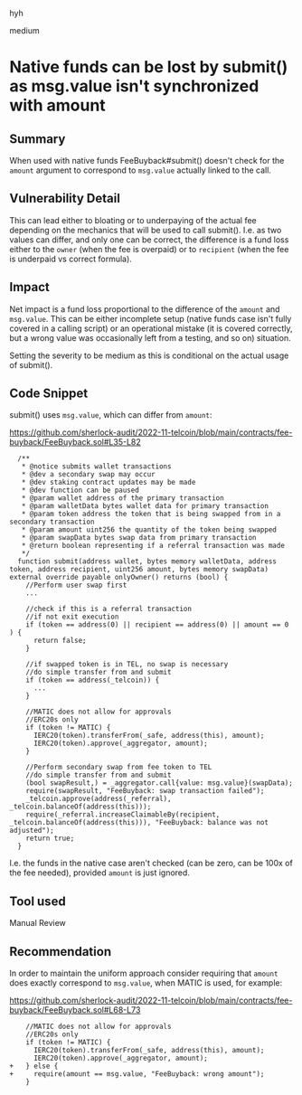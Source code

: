 hyh

medium

# Native funds can be lost by submit() as msg.value isn't synchronized with amount

## Summary

When used with native funds FeeBuyback#submit() doesn't check for the `amount` argument to correspond to `msg.value` actually linked to the call. 

## Vulnerability Detail

This can lead either to bloating or to underpaying of the actual fee depending on the mechanics that will be used to call submit(). I.e. as two values can differ, and only one can be correct, the difference is a fund loss either to the `owner` (when the fee is overpaid) or to `recipient` (when the fee is underpaid vs correct formula).

## Impact

Net impact is a fund loss proportional to the difference of the `amount` and `msg.value`. This can be either incomplete setup (native funds case isn't fully covered in a calling script) or an operational mistake (it is covered correctly, but a wrong value was occasionally left from a testing, and so on) situation.

Setting the severity to be medium as this is conditional on the actual usage of submit().

## Code Snippet

submit() uses `msg.value`, which can differ from `amount`:

https://github.com/sherlock-audit/2022-11-telcoin/blob/main/contracts/fee-buyback/FeeBuyback.sol#L35-L82

```solidity
  /**
   * @notice submits wallet transactions
   * @dev a secondary swap may occur
   * @dev staking contract updates may be made
   * @dev function can be paused
   * @param wallet address of the primary transaction
   * @param walletData bytes wallet data for primary transaction
   * @param token address the token that is being swapped from in a secondary transaction
   * @param amount uint256 the quantity of the token being swapped
   * @param swapData bytes swap data from primary transaction
   * @return boolean representing if a referral transaction was made
   */
  function submit(address wallet, bytes memory walletData, address token, address recipient, uint256 amount, bytes memory swapData) external override payable onlyOwner() returns (bool) {
    //Perform user swap first
    ...

    //check if this is a referral transaction
    //if not exit execution
    if (token == address(0) || recipient == address(0) || amount == 0 ) {
      return false;
    }

    //if swapped token is in TEL, no swap is necessary
    //do simple transfer from and submit
    if (token == address(_telcoin)) {
      ...
    }

    //MATIC does not allow for approvals
    //ERC20s only
    if (token != MATIC) {
      IERC20(token).transferFrom(_safe, address(this), amount);
      IERC20(token).approve(_aggregator, amount);
    }

    //Perform secondary swap from fee token to TEL
    //do simple transfer from and submit
    (bool swapResult,) = _aggregator.call{value: msg.value}(swapData);
    require(swapResult, "FeeBuyback: swap transaction failed");
    _telcoin.approve(address(_referral), _telcoin.balanceOf(address(this)));
    require(_referral.increaseClaimableBy(recipient, _telcoin.balanceOf(address(this))), "FeeBuyback: balance was not adjusted");
    return true;
  }
```

I.e. the funds in the native case aren't checked (can be zero, can be 100x of the fee needed), provided `amount` is just ignored.

## Tool used

Manual Review

## Recommendation

In order to maintain the uniform approach consider requiring that `amount` does exactly correspond to `msg.value`, when MATIC is used, for example:

https://github.com/sherlock-audit/2022-11-telcoin/blob/main/contracts/fee-buyback/FeeBuyback.sol#L68-L73

```solidity
    //MATIC does not allow for approvals
    //ERC20s only
    if (token != MATIC) {
      IERC20(token).transferFrom(_safe, address(this), amount);
      IERC20(token).approve(_aggregator, amount);
+   } else {
+     require(amount == msg.value, "FeeBuyback: wrong amount");    
    }
```